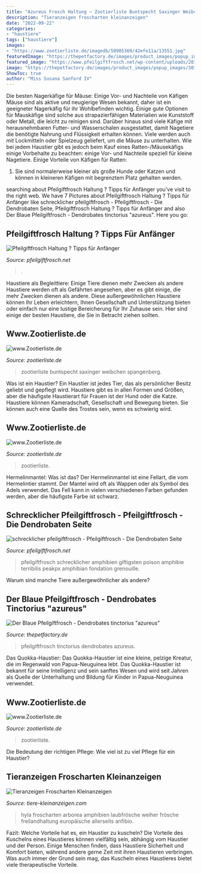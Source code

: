 ```yaml
---
title: "Azureus Frosch Haltung ~ Zootierliste Buntspecht Saxinger Weibchen Spangenberg"
description: "Tieranzeigen froscharten kleinanzeigen"
date: "2022-09-22"
categories:
- "haustiere"
tags: ["haustiere"]
images:
- "https://www.zootierliste.de/imagedb/50905369/42efe11a/13551.jpg"
featuredImage: "https://thepetfactory.de/images/product_images/popup_images/3019_0.JPG"
featured_image: "https://www.pfeilgiftfrosch.net/wp-content/uploads/2017/08/terrarien-messe.jpg"
image: "https://thepetfactory.de/images/product_images/popup_images/3019_0.JPG"
ShowToc: true
author: "Miss Susana Sanford IV"
---
```



Die besten Nagerkäfige für Mäuse: Einige Vor- und Nachteile von Käfigen
Mäuse sind als aktive und neugierige Wesen bekannt, daher ist ein geeigneter Nagerkäfig für ihr Wohlbefinden wichtig. Einige gute Optionen für Mauskäfige sind solche aus strapazierfähigen Materialien wie Kunststoff oder Metall, die leicht zu reinigen sind. Darüber hinaus sind viele Käfige mit herausnehmbaren Futter- und Wasserschalen ausgestattet, damit Nagetiere die benötigte Nahrung und Flüssigkeit erhalten können. Viele werden auch mit Lockmitteln oder Spielzeug geliefert, um die Mäuse zu unterhalten. Wie bei jedem Haustier gibt es jedoch beim Kauf eines Ratten-/Mäusekäfigs einige Vorbehalte zu beachten: einige Vor- und Nachteile speziell für kleine Nagetiere.
Einige Vorteile von Käfigen für Ratten:

1) Sie sind normalerweise kleiner als große Hunde oder Katzen und können in kleineren Käfigen mit begrenztem Platz gehalten werden.

	

		
searching about Pfeilgiftfrosch Haltung ? Tipps für Anfänger you've visit to the right web. We have 7 Pictures about Pfeilgiftfrosch Haltung ? Tipps für Anfänger like schrecklicher pfeilgiftfrosch - Pfeilgiftfrosch - Die Dendrobaten Seite, Pfeilgiftfrosch Haltung ? Tipps für Anfänger and also Der Blaue Pfeilgiftfrosch - Dendrobates tinctorius &quot;azureus&quot;. Here you go:
		
    
## Pfeilgiftfrosch Haltung ? Tipps Für Anfänger

<img loading=lazy src="https://www.pfeilgiftfrosch.net/wp-content/uploads/2017/08/terrarien-messe.jpg" onerror="this.onerror=null;this.src='https://tse1.mm.bing.net/th?id=OIP.YSGpyBYvNvQmSfDO4eVLBgHaEK&amp;pid=15.1';" alt="Pfeilgiftfrosch Haltung ? Tipps für Anfänger">

_Source: pfeilgiftfrosch.net_

>. 

	

Haustiere als Begleittiere: Einige Tiere dienen mehr Zwecken als andere
Haustiere werden oft als Gefährten angesehen, aber es gibt einige, die mehr Zwecken dienen als andere. Diese außergewöhnlichen Haustiere können Ihr Leben erleichtern, Ihnen Gesellschaft und Unterstützung bieten oder einfach nur eine lustige Bereicherung für Ihr Zuhause sein. Hier sind einige der besten Haustiere, die Sie in Betracht ziehen sollten.

    
## Www.Zootierliste.de

<img loading=lazy src="https://www.zootierliste.de/imagedb/2210302/9b187b60/Buntspecht, Dendrocopos major, Berlin-Dahlem.jpg" onerror="this.onerror=null;this.src='https://tse3.mm.bing.net/th?id=OIP.xkdTmwnHZ9Q4hrFn_Cyh0AHaJY&amp;pid=15.1';" alt="www.Zootierliste.de">

_Source: zootierliste.de_

>zootierliste buntspecht saxinger weibchen spangenberg. 

	

Was ist ein Haustier?
Ein Haustier ist jedes Tier, das als persönlicher Besitz geliebt und gepflegt wird. Haustiere gibt es in allen Formen und Größen, aber die häufigste Haustierart für Frauen ist der Hund oder die Katze. Haustiere können Kameradschaft, Gesellschaft und Bewegung bieten. Sie können auch eine Quelle des Trostes sein, wenn es schwierig wird.

    
## Www.Zootierliste.de

<img loading=lazy src="https://www.zootierliste.de/imagedb/50905369/42efe11a/13551.jpg" onerror="this.onerror=null;this.src='https://tse3.mm.bing.net/th?id=OIP.BMT4HWn3qyzJNAdT1HzdRQAAAA&amp;pid=15.1';" alt="www.Zootierliste.de">

_Source: zootierliste.de_

>zootierliste. 

	

Hermelinmantel: Was ist das?
Der Hermelinmantel ist eine Fellart, die vom Hermelintier stammt. Der Mantel wird oft als Wappen oder als Symbol des Adels verwendet. Das Fell kann in vielen verschiedenen Farben gefunden werden, aber die häufigste Farbe ist schwarz.

    
## Schrecklicher Pfeilgiftfrosch - Pfeilgiftfrosch - Die Dendrobaten Seite

<img loading=lazy src="https://www.pfeilgiftfrosch.net/wp-content/uploads/2017/08/schrecklicher-pfeilgiftfrosch.jpg" onerror="this.onerror=null;this.src='https://tse1.mm.bing.net/th?id=OIP.gCuN24rplmtgauN-BSUKqgHaE6&amp;pid=15.1';" alt="schrecklicher pfeilgiftfrosch - Pfeilgiftfrosch - Die Dendrobaten Seite">

_Source: pfeilgiftfrosch.net_

>pfeilgiftfrosch schrecklicher amphibien giftigsten poison amphibie terribilis peakpx amphibian fondation grenouille. 

	

Warum sind manche Tiere außergewöhnlicher als andere?

    
## Der Blaue Pfeilgiftfrosch - Dendrobates Tinctorius &quot;azureus&quot;

<img loading=lazy src="https://thepetfactory.de/images/product_images/popup_images/3019_0.JPG" onerror="this.onerror=null;this.src='https://tse2.mm.bing.net/th?id=OIP.owGgzrzdLCrjy4gPYyt8hQAAAA&amp;pid=15.1';" alt="Der Blaue Pfeilgiftfrosch - Dendrobates tinctorius &quot;azureus&quot;">

_Source: thepetfactory.de_

>pfeilgiftfrosch tinctorius dendrobates azureus. 

	

Das Quokka-Haustier:
Das Quokka-Haustier ist eine kleine, pelzige Kreatur, die im Regenwald von Papua-Neuguinea lebt. Das Quokka-Haustier ist bekannt für seine Intelligenz und sein sanftes Wesen und wird seit Jahren als Quelle der Unterhaltung und Bildung für Kinder in Papua-Neuguinea verwendet.

    
## Www.Zootierliste.de

<img loading=lazy src="https://www.zootierliste.de/imagedb/55003431/a22f0222/Haemulon flavolineatum.JPG" onerror="this.onerror=null;this.src='https://tse3.mm.bing.net/th?id=OIP.HwZQ-e0xLrq6190C1FayPQAAAA&amp;pid=15.1';" alt="www.Zootierliste.de">

_Source: zootierliste.de_

>zootierliste. 

	

Die Bedeutung der richtigen Pflege: Wie viel ist zu viel Pflege für ein Haustier?

    
## Tieranzeigen Froscharten Kleinanzeigen

<img loading=lazy src="http://www.tiere-kleinanzeigen.com/export/e298c9b0c54fb6269e15b9a09a033.jpg" onerror="this.onerror=null;this.src='https://tse4.mm.bing.net/th?id=OIP.bkGbSrO4YCHdRKxf_IEwkAHaFj&amp;pid=15.1';" alt="Tieranzeigen Froscharten Kleinanzeigen">

_Source: tiere-kleinanzeigen.com_

>hyla froscharten arborea amphibien laubfrösche weiher frösche freilandhaltung europäische allerseits anfibio. 

	

Fazit: Welche Vorteile hat es, ein Haustier zu kuscheln?
Die Vorteile des Kuschelns eines Haustieres können vielfältig sein, abhängig vom Haustier und der Person. Einige Menschen finden, dass Haustiere Sicherheit und Komfort bieten, während andere gerne Zeit mit ihren Haustieren verbringen. Was auch immer der Grund sein mag, das Kuscheln eines Haustieres bietet viele therapeutische Vorteile.


